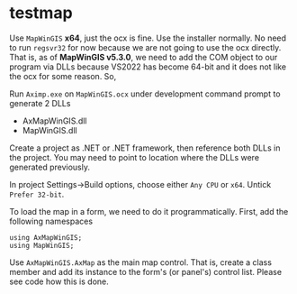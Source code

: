 # testmap

Use ```MapWinGIS``` **x64**, just the ocx is fine.  Use the installer normally.  No need to run ```regsvr32``` for now because we are not going to use the ocx directly. That is, as of **MapWinGIS v5.3.0**, we need to add the COM object to our program via DLLs because VS2022 has become 64-bit and it does not like the ocx for some reason. So, 

Run ```Aximp.exe``` on ```MapWinGIS.ocx``` under development command prompt to generate 2 DLLs
- AxMapWinGIS.dll
- MapWinGIS.dll

Create a project as .NET or .NET framework, then reference both DLLs in the project.  You may need to point to location where the DLLs were generated previously.

In project Settings->Build options, choose either ```Any CPU``` or ```x64```.  Untick ```Prefer 32-bit```.

To load the map in a form, we need to do it programmatically.
First, add the following namespaces
```
using AxMapWinGIS;
using MapWinGIS;
```
Use ```AxMapWinGIS.AxMap``` as the main map control. That is, create a class member and add its instance to the form's (or panel's) control list.  Please see code how this is done.
